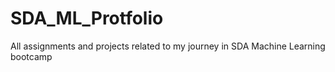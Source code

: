 # SDA_ML_Protfolio
All assignments and projects related to my journey in SDA Machine Learning bootcamp
